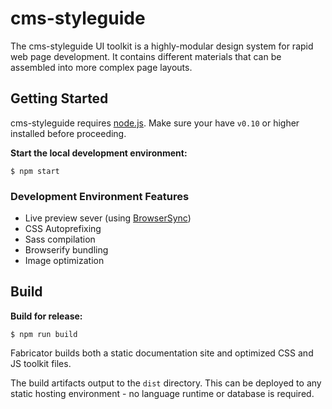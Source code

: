 # cms-styleguide

The cms-styleguide UI toolkit is a highly-modular design system for rapid web page development. It contains different materials that can be assembled into more complex page layouts.

## Getting Started

cms-styleguide requires [node.js](http://nodejs.org). Make sure your have `v0.10` or higher installed before proceeding.

**Start the local development environment:**

```
$ npm start
```

### Development Environment Features

- Live preview sever (using [BrowserSync](http://www.browsersync.io/))
- CSS Autoprefixing
- Sass compilation
- Browserify bundling
- Image optimization

## Build

**Build for release:**

```
$ npm run build
```

Fabricator builds both a static documentation site and optimized CSS and JS toolkit files.

The build artifacts output to the `dist` directory. This can be deployed to any static hosting environment - no language runtime or database is required.

